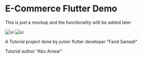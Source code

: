 # E-Commerce Flutter Demo

This is just a mockup and the functionality willl be added later


![ui](https://github.com/abuanwar072/E-commerce-App-UI-Flutter/blob/master/intro.gif)
![ui](https://github.com/Faridsamadi/E_commerce_FlutterDemo/assets/122729769/5f2f64e9-29d3-48d2-8e16-1bd9f983dbc2)

A Tutorial project done by junior flutter developer "Farid Samadi"

Tutorial author "Abu Anwar"


